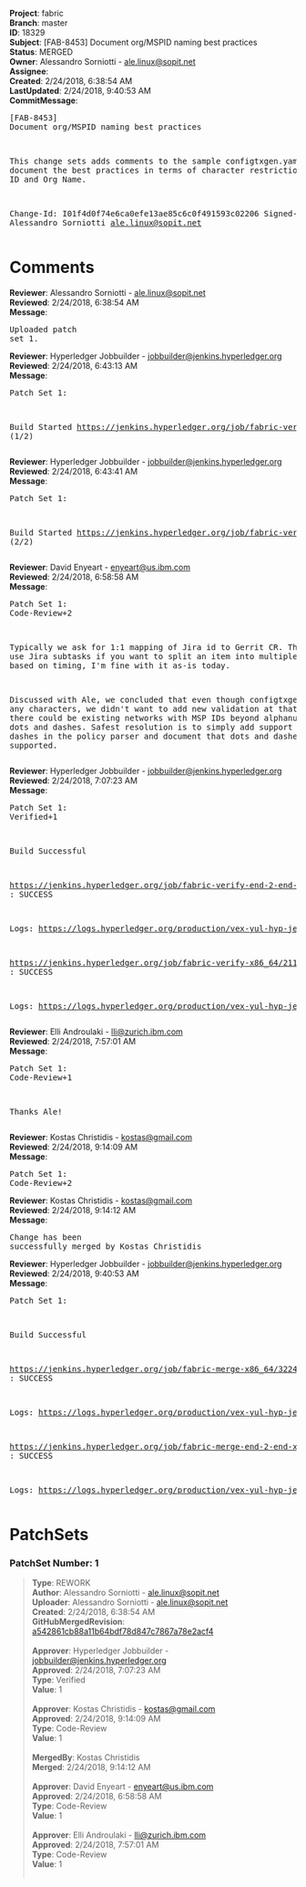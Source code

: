 <strong>Project</strong>: fabric<br><strong>Branch</strong>: master<br><strong>ID</strong>: 18329<br><strong>Subject</strong>: [FAB-8453] Document org/MSPID naming best practices<br><strong>Status</strong>: MERGED<br><strong>Owner</strong>: Alessandro Sorniotti - ale.linux@sopit.net<br><strong>Assignee</strong>:<br><strong>Created</strong>: 2/24/2018, 6:38:54 AM<br><strong>LastUpdated</strong>: 2/24/2018, 9:40:53 AM<br><strong>CommitMessage</strong>:<br><pre>[FAB-8453] Document org/MSPID naming best practices

This change sets adds comments to the sample configtxgen.yaml to document the
best practices in terms of character restrictions over MSP ID and Org Name.

Change-Id: I01f4d0f74e6ca0efe13ae85c6c0f491593c02206
Signed-off-by: Alessandro Sorniotti <ale.linux@sopit.net>
</pre><h1>Comments</h1><strong>Reviewer</strong>: Alessandro Sorniotti - ale.linux@sopit.net<br><strong>Reviewed</strong>: 2/24/2018, 6:38:54 AM<br><strong>Message</strong>: <pre>Uploaded patch set 1.</pre><strong>Reviewer</strong>: Hyperledger Jobbuilder - jobbuilder@jenkins.hyperledger.org<br><strong>Reviewed</strong>: 2/24/2018, 6:43:13 AM<br><strong>Message</strong>: <pre>Patch Set 1:

Build Started https://jenkins.hyperledger.org/job/fabric-verify-end-2-end-x86_64/12855/ (1/2)</pre><strong>Reviewer</strong>: Hyperledger Jobbuilder - jobbuilder@jenkins.hyperledger.org<br><strong>Reviewed</strong>: 2/24/2018, 6:43:41 AM<br><strong>Message</strong>: <pre>Patch Set 1:

Build Started https://jenkins.hyperledger.org/job/fabric-verify-x86_64/21163/ (2/2)</pre><strong>Reviewer</strong>: David Enyeart - enyeart@us.ibm.com<br><strong>Reviewed</strong>: 2/24/2018, 6:58:58 AM<br><strong>Message</strong>: <pre>Patch Set 1: Code-Review+2

Typically we ask for 1:1 mapping of Jira id to Gerrit CR. That is, use Jira subtasks if you want to split an item into multiple CRs.  But based on timing, I'm fine with it as-is today.

Discussed with Ale, we concluded that even though configtxgen allows any characters, we didn't want to add new validation at that level as there could be existing networks with MSP IDs beyond alphanumeric and dots and dashes.  Safest resolution is to simply add support for dots and dashes in the policy parser and document that dots and dashes are supported.</pre><strong>Reviewer</strong>: Hyperledger Jobbuilder - jobbuilder@jenkins.hyperledger.org<br><strong>Reviewed</strong>: 2/24/2018, 7:07:23 AM<br><strong>Message</strong>: <pre>Patch Set 1: Verified+1

Build Successful 

https://jenkins.hyperledger.org/job/fabric-verify-end-2-end-x86_64/12855/ : SUCCESS

Logs: https://logs.hyperledger.org/production/vex-yul-hyp-jenkins-3/fabric-verify-end-2-end-x86_64/12855

https://jenkins.hyperledger.org/job/fabric-verify-x86_64/21163/ : SUCCESS

Logs: https://logs.hyperledger.org/production/vex-yul-hyp-jenkins-3/fabric-verify-x86_64/21163</pre><strong>Reviewer</strong>: Elli Androulaki - lli@zurich.ibm.com<br><strong>Reviewed</strong>: 2/24/2018, 7:57:01 AM<br><strong>Message</strong>: <pre>Patch Set 1: Code-Review+1

Thanks Ale!</pre><strong>Reviewer</strong>: Kostas Christidis - kostas@gmail.com<br><strong>Reviewed</strong>: 2/24/2018, 9:14:09 AM<br><strong>Message</strong>: <pre>Patch Set 1: Code-Review+2</pre><strong>Reviewer</strong>: Kostas Christidis - kostas@gmail.com<br><strong>Reviewed</strong>: 2/24/2018, 9:14:12 AM<br><strong>Message</strong>: <pre>Change has been successfully merged by Kostas Christidis</pre><strong>Reviewer</strong>: Hyperledger Jobbuilder - jobbuilder@jenkins.hyperledger.org<br><strong>Reviewed</strong>: 2/24/2018, 9:40:53 AM<br><strong>Message</strong>: <pre>Patch Set 1:

Build Successful 

https://jenkins.hyperledger.org/job/fabric-merge-x86_64/3224/ : SUCCESS

Logs: https://logs.hyperledger.org/production/vex-yul-hyp-jenkins-3/fabric-merge-x86_64/3224

https://jenkins.hyperledger.org/job/fabric-merge-end-2-end-x86_64/1900/ : SUCCESS

Logs: https://logs.hyperledger.org/production/vex-yul-hyp-jenkins-3/fabric-merge-end-2-end-x86_64/1900</pre><h1>PatchSets</h1><h3>PatchSet Number: 1</h3><blockquote><strong>Type</strong>: REWORK<br><strong>Author</strong>: Alessandro Sorniotti - ale.linux@sopit.net<br><strong>Uploader</strong>: Alessandro Sorniotti - ale.linux@sopit.net<br><strong>Created</strong>: 2/24/2018, 6:38:54 AM<br><strong>GitHubMergedRevision</strong>: [a542861cb88a11b64bdf78d847c7867a78e2acf4](https://github.com/hyperledger-gerrit-archive/fabric/commit/a542861cb88a11b64bdf78d847c7867a78e2acf4)<br><br><strong>Approver</strong>: Hyperledger Jobbuilder - jobbuilder@jenkins.hyperledger.org<br><strong>Approved</strong>: 2/24/2018, 7:07:23 AM<br><strong>Type</strong>: Verified<br><strong>Value</strong>: 1<br><br><strong>Approver</strong>: Kostas Christidis - kostas@gmail.com<br><strong>Approved</strong>: 2/24/2018, 9:14:09 AM<br><strong>Type</strong>: Code-Review<br><strong>Value</strong>: 1<br><br><strong>MergedBy</strong>: Kostas Christidis<br><strong>Merged</strong>: 2/24/2018, 9:14:12 AM<br><br><strong>Approver</strong>: David Enyeart - enyeart@us.ibm.com<br><strong>Approved</strong>: 2/24/2018, 6:58:58 AM<br><strong>Type</strong>: Code-Review<br><strong>Value</strong>: 1<br><br><strong>Approver</strong>: Elli Androulaki - lli@zurich.ibm.com<br><strong>Approved</strong>: 2/24/2018, 7:57:01 AM<br><strong>Type</strong>: Code-Review<br><strong>Value</strong>: 1<br><br></blockquote>